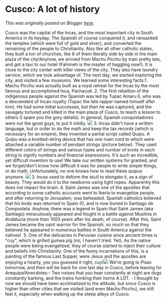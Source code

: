 # Cusco: A lot of history

*This was originally posted on Blogger [here](https://photopensieve.blogspot.com/2017/09/cusco-and-pisac.html)*.

Cusco was the capital of the Incas, and the most important city in South America in its heyday. The Spanish of course conquered it, and ransacked the temples (which were full of gold and silver), and converted the remaining of the people to Christianity. Also like all other catholic states, they built a ton of churches, like 6 of them literally side by side in the main plaza of the city!Anyhow, we arrived from Machu Picchu by train pretty late, and got a taxi to our hotel (Fahimeh is the master of haggling now!). It is close to the city center with killer views of the city. They also have laundry service, which we took advantage of. The next day, we started exploring the city, and visited a few museums. We learned some interesting facts:1. Machu Picchu was actually built as a royal retreat for the Incas by the most famous and accomplished Inca, Pachacuti. 2. The first rebellion of the indigenous people against the Spanish was led by Tupac Amaru II, who was a descendent of Incan royalty (Tupac the late rapper named himself after him). He had some initial successes, but then he was captured, and the savagely tortured and killed in the main plaza of Cusco, to teach a lesson to others (I spare you the gory details). In general, Spanish conquistadores were not the good guys, to put it mildly. ![](https://blogger.googleusercontent.com/img/b/R29vZ2xl/AVvXsEgMGrUq-osFRa0BzpVNIKOQ2JDim0Yh0j0OGqPMIuofsVhN8w3VbthfXqoEVc6tjhSEJfgi7qwz-2l50MJdPmZQexfkikIn75yeVR38b7dykHiIeQxNOCNtPYATQ0q-t6V0bEkJjccKcOYu/s5000/%255BUNSET%255D)
3. Incas didn't have a written language, but in order to do the math and keep the tax records (which is necessary for an empire), they invented a partial script called Quipu. A Quipu was a knotted-string device that has one main cord to which were attached a variable number of pendant strings (picture below). They used different colors of strings and various types and number of knots in each string to signify numbers and financial expressions. It's such an incredible, yet difficult invention to use! We take our written systems for granted, and we forget/don't know how difficult it was for people to write simple things, or do math. Unfortunately, no one knows how to read these quipus anymore. ![](https://blogger.googleusercontent.com/img/b/R29vZ2xl/AVvXsEhuF26fMB2nZD-ehTPta0kudByO5ChVFNZpDlwVKNVQPRQcGNwMrXPI3qvGzc8Od7_tKFBGV9vSSK-glp2xNW9RZkW5dQAANkhZiYDoAN0b4LBZmaaRxwWSV3G7yk8QNKDiOICDdm_iQ7pS/s5000/%255BUNSET%255D)
3. Incas used to deform the skull to elongate it, as a sign of beauty. They would do it to the newborns using tight ropes. Apparently this does not impact the brain. 4. Saint James was one of the apostles that according to some catholic accounts went to Iberia to evangelize people, and after returning to Jerusalem, was beheaded. Spanish catholics believed that his body was returned to Spain (!), and is now buried in Santiago de Compostela. Anyhow, there was a legend in Spain that Saint James (aka Santiago) miraculously appeared and fought in a battle against Muslims in Andalucia (more than 1000 years after his death, of course). After this, Saint James became the saint warrior for the Spanish, so much so that they believed he appeared in numerous battles in South America against the natives!  5. One of the delicacies in Peruvian cuisine since ancient times is "cuy", which is grilled guinea pig (no, I haven't tried. Yet). As the native people were being evangelized, they of course started to inject their culture and beliefs into Christianity. One of the funny incarnations of this, is a painting of the famous Last Supper, were Jesus and the apostles are enjoying a hearty, yes you guessed it right, cuy!![](https://blogger.googleusercontent.com/img/b/R29vZ2xl/AVvXsEjwueB6FehNs9zOLQESAro6iYWfqDbTmY9fHmFghBzvplk14sx08DIomcayGbbubixC2iovJKys8VOaaBDYhZwyg-a5dNHRirp8VwKtabRwhQL8zM__yMo8geG_vJdRY9EgLOE8h-Z-BVVB/s5000/%255BUNSET%255D)
We're going to Pisac tomorrow, and then will be back for one last day in Cusco, before leaving for Arequipa!Anecdotes:- Two noises that you hear constantly at night are dogs constantly barking, and the trains honking their horns A LOT. - I thought by now we should have been acclimatized to the altitude, but since Cusco is higher than other cities that we visited (and even Machu Picchu), we still feel it, especially when walking up the steep alleys of Cusco.